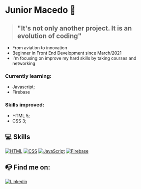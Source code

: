 # Junior Macedo 👋

>## "It's not only another project. It is an evolution of coding"

- From aviation to innovation
- Beginner in Front End Development since March/2021
- I'm focusing on improve my hard skills by taking courses and networking

### Currently learning:
  - Javascript;
  - Firebase

### Skills improved:
- HTML 5;
- CSS 3;

## 💻 Skills

[![HTML](https://img.shields.io/badge/HTML-red?style=for-the-badge&logo=HTML5&labelColor=black)](https://github.com/JuniorMacedo91)
[![CSS](https://img.shields.io/badge/CSS3-blue?style=for-the-badge&logo=CSS3&labelColor=black)](https://github.com/JuniorMacedo91)
[![JavaScript](https://img.shields.io/badge/JavaScript-yellow?style=for-the-badge&logo=javascript&labelColor=black)](https://github.com/JuniorMacedo91)
[![Firebase](https://img.shields.io/badge/Firebase-orange?style=for-the-badge&logo=firebase&labelColor=black)](https://github.com/JuniorMacedo91)

## 📭 Find me on:

[![Linkedin](https://img.shields.io/badge/Linkedin-blue?style=for-the-badge&logo=Linkedin&labelColor=blue)](https://www.linkedin.com/in/osmar-m-436190138/)

<!--
**JuniorMacedo91/JuniorMacedo91** is a ✨ _special_ ✨ repository because its `README.md` (this file) appears on your GitHub profile.
